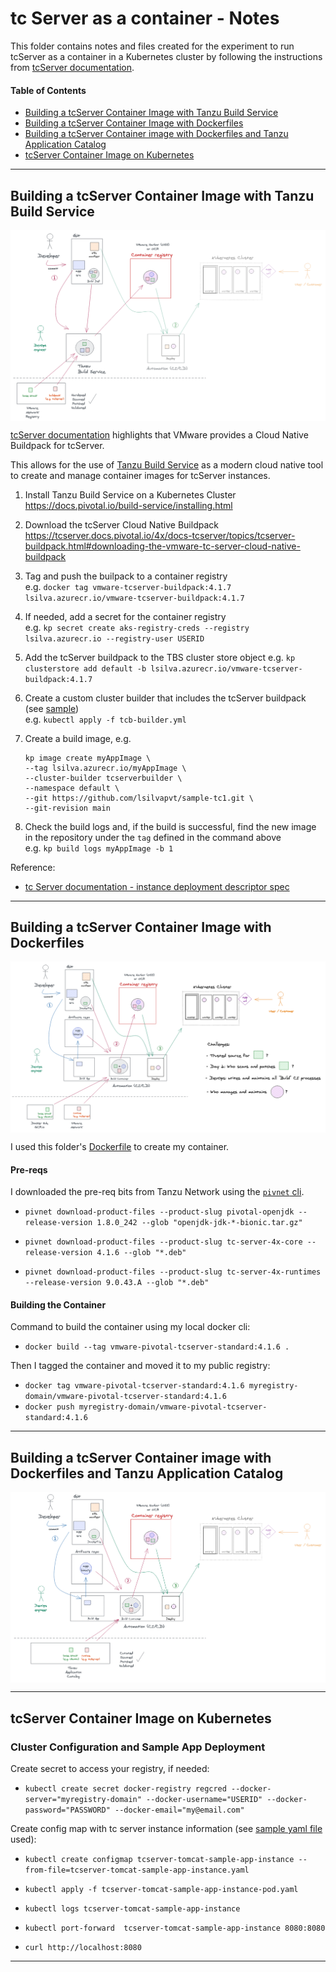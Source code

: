 # tc Server as a container - Notes

This folder contains notes and files created for the experiment to run tcServer as a container in a Kubernetes cluster by following the instructions from [tcServer documentation](https://tcserver.docs.pivotal.io/4x/docs-tcserver/topics/tcserver-kubernetes-howto.html).

#### Table of Contents

- [Building a tcServer Container Image with Tanzu Build Service](#building-a-tcserver-container-image-with-tanzu-build-service)
- [Building a tcServer Container Image with Dockerfiles](#building-a-tcserver-container-image-with-dockerfiles)
- [Building a tcServer Container image with Dockerfiles and Tanzu Application Catalog](#building-a-tcserver-container-image-with-dockerfiles-and-tanzu-application-catalog)
- [tcServer Container Image on Kubernetes](#tcserver-container-image-on-kubernetes)

---

## Building a tcServer Container Image with Tanzu Build Service

<img src="https://github.com/lsilvapvt/cloudnative-tools-belt/raw/master/kubernetes/common/images/tcserver-tbs.png" alt="Application Architecture" align="center"/>

[tcServer documentation](https://tcserver.docs.pivotal.io/4x/docs-tcserver/topics/tcserver-buildpack.html) highlights that VMware provides a Cloud Native Buildpack for tcServer.

This allows for the use of [Tanzu Build Service](https://docs.pivotal.io/build-service/1-1/index.html) as a modern cloud native tool to create and manage container images for tcServer instances.

1. Install Tanzu Build Service on a Kubernetes Cluster  
   https://docs.pivotal.io/build-service/installing.html  

2. Download the tcServer Cloud Native Buildpack  
   https://tcserver.docs.pivotal.io/4x/docs-tcserver/topics/tcserver-buildpack.html#downloading-the-vmware-tc-server-cloud-native-buildpack

3. Tag and push the builpack to a container registry  
   e.g. `docker tag vmware-tcserver-buildpack:4.1.7 lsilva.azurecr.io/vmware-tcserver-buildpack:4.1.7`

4. If needed, add a secret for the container registry  
   e.g. `kp secret create aks-registry-creds --registry lsilva.azurecr.io --registry-user USERID`

5. Add the tcServer buildpack to the TBS cluster store object
   e.g. `kp clusterstore add default -b lsilva.azurecr.io/vmware-tcserver-buildpack:4.1.7`

6. Create a custom cluster builder that includes the tcServer buildpack (see [sample](./tcb-builder.yaml))   
   e.g. `kubectl apply -f tcb-builder.yml`

7. Create a build image, e.g.    
    ```
    kp image create myAppImage \
    --tag lsilva.azurecr.io/myAppImage \
    --cluster-builder tcserverbuilder \
    --namespace default \
    --git https://github.com/lsilvapvt/sample-tc1.git \
    --git-revision main
    ```

8. Check the build logs and, if the build is successful, find the new image in the repository under the `tag` defined in the command above  
   e.g. `kp build logs myAppImage -b 1`


Reference:

- [tc Server documentation - instance deployment descriptor spec](https://tcserver.docs.pivotal.io/4x/docs-tcserver/topics/tcserver-command-reference.html#create-from-file)

--- 

## Building a tcServer Container Image with Dockerfiles

<img src="https://github.com/lsilvapvt/cloudnative-tools-belt/raw/master/kubernetes/common/images/tcserver-dockerfile.png" alt="Application Architecture" align="center"/>

I used this folder's [Dockerfile](./Dockerfile) to create my container.

#### Pre-reqs 

I downloaded the pre-req bits from Tanzu Network using the [`pivnet` cli](https://github.com/pivotal-cf/pivnet-cli/releases).

- `pivnet download-product-files --product-slug pivotal-openjdk --release-version 1.8.0_242 --glob "openjdk-jdk-*-bionic.tar.gz"`

- `pivnet download-product-files --product-slug tc-server-4x-core --release-version 4.1.6 --glob "*.deb"`

- `pivnet download-product-files --product-slug tc-server-4x-runtimes --release-version 9.0.43.A --glob "*.deb"`


#### Building the Container

Command to build the container using my local docker cli:

- `docker build --tag vmware-pivotal-tcserver-standard:4.1.6 .`

Then I tagged the container and moved it to my public registry:

- `docker tag vmware-pivotal-tcserver-standard:4.1.6 myregistry-domain/vmware-pivotal-tcserver-standard:4.1.6`
- `docker push myregistry-domain/vmware-pivotal-tcserver-standard:4.1.6`

---

## Building a tcServer Container image with Dockerfiles and Tanzu Application Catalog

<img src="https://github.com/lsilvapvt/cloudnative-tools-belt/raw/master/kubernetes/common/images/tcserver-tac.png" alt="Application Architecture" align="center"/>

---

## tcServer Container Image on Kubernetes

### Cluster Configuration and Sample App Deployment

Create secret to access your registry, if needed:

- `kubectl create secret docker-registry regcred --docker-server="myregistry-domain" --docker-username="USERID" --docker-password="PASSWORD" --docker-email="my@email.com"`

Create config map with tc server instance information (see [sample yaml file](tcserver-tomcat-sample-app-instance.yaml) used):

- `kubectl create configmap tcserver-tomcat-sample-app-instance --from-file=tcserver-tomcat-sample-app-instance.yaml`

- `kubectl apply -f tcserver-tomcat-sample-app-instance-pod.yaml`

- `kubectl logs tcserver-tomcat-sample-app-instance`

- `kubectl port-forward  tcserver-tomcat-sample-app-instance 8080:8080`

- `curl http://localhost:8080`

---

